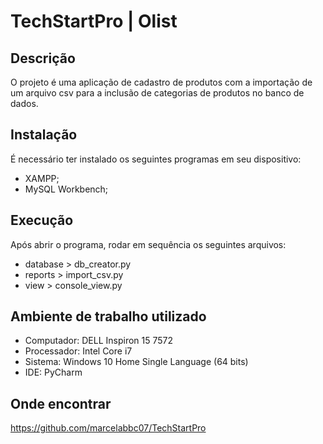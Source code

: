 # TechStartPro | Olist

## Descrição

O projeto é uma aplicação de cadastro de produtos com a importação de um arquivo csv para a inclusão de categorias de produtos no banco de dados.

## Instalação

É necessário ter instalado os seguintes programas em seu dispositivo:
* XAMPP;
* MySQL Workbench;

## Execução

Após abrir o programa, rodar em sequência os seguintes arquivos:
* database > db_creator.py
* reports > import_csv.py
* view > console_view.py

## Ambiente de trabalho utilizado

* Computador: DELL Inspiron 15 7572
* Processador: Intel Core i7
* Sistema: Windows 10 Home Single Language (64 bits)
* IDE: PyCharm 

## Onde encontrar

https://github.com/marcelabbc07/TechStartPro
